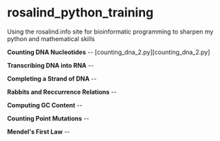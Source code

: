 # rosalind_python_training

Using the rosalind.info site for bioinformatic programming to sharpen my python and mathematical skills

**Counting DNA Nucleotides** -- [counting_dna_2.py][counting_dna_2.py]

**Transcribing DNA into RNA** -- 

**Completing a Strand of DNA** -- 

**Rabbits and Reccurrence Relations** -- 

**Computing GC Content** -- 

**Counting Point Mutations** -- 

**Mendel's First Law** -- 
